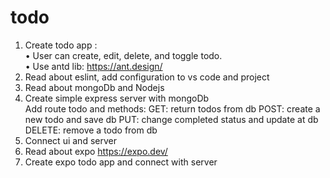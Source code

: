 # todo

1.  Create todo app :  
•  User can create, edit, delete, and toggle todo.  
•  Use antd lib: https://ant.design/  
2.  Read about eslint, add configuration to vs code and project  
3.  Read about mongoDb and Nodejs  
4.  Create simple express server with mongoDb  
  Add route todo and methods:
    GET: return todos from db 
    POST: create a new todo and save db
    PUT: change completed status and update at db
    DELETE: remove a todo from db
5.  Connect ui and server  
6.  Read about expo https://expo.dev/  
7.  Create expo todo app and connect with server  
